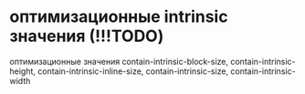 # оптимизационные intrinsic значения (!!!TODO)

оптимизационные значения contain-intrinsic-block-size, contain-intrinsic-height, contain-intrinsic-inline-size, contain-intrinsic-size, contain-intrinsic-width

